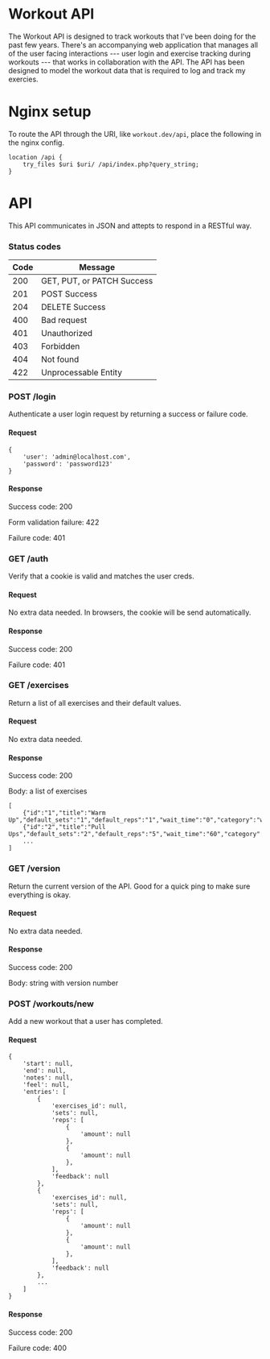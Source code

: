 # Workout API

The Workout API is designed to track workouts that I've been doing for the past few years. There's an accompanying web application that manages all of the user facing interactions --- user login and exercise tracking during workouts --- that works in collaboration with the API. The API has been designed to model the workout data that is required to log and track my exercies. 

# Nginx setup

To route the API through the URI, like `workout.dev/api`, place the following in the nginx config.

```
location /api {
    try_files $uri $uri/ /api/index.php?query_string;
}
```

# API

This API communicates in JSON and attepts to respond in a RESTful way.

### Status codes

Code | Message
---- | -------
200  | GET, PUT, or PATCH Success
201  | POST Success
204  | DELETE Success
400  | Bad request
401  | Unauthorized
403  | Forbidden
404  | Not found
422  | Unprocessable Entity

### POST /login

Authenticate a user login request by returning a success or failure code.

#### Request

```
{
    'user': 'admin@localhost.com',
    'password': 'password123'
}
```

#### Response

Success code: 200

Form validation failure: 422

Failure code: 401

### GET /auth

Verify that a cookie is valid and matches the user creds.

#### Request

No extra data needed. In browsers, the cookie will be send automatically.

#### Response

Success code: 200

Failure code: 401


### GET /exercises

Return a list of all exercises and their default values.

#### Request

No extra data needed.

#### Response

Success code: 200

Body: a list of exercises

```
[
    {"id":"1","title":"Warm Up","default_sets":"1","default_reps":"1","wait_time":"0","category":"warm"},
    {"id":"2","title":"Pull Ups","default_sets":"2","default_reps":"5","wait_time":"60","category":"pull"},
    ...
]
```

### GET /version

Return the current version of the API. Good for a quick ping to make sure everything is okay.

#### Request

No extra data needed.

#### Response

Success code: 200

Body: string with version number

### POST /workouts/new

Add a new workout that a user has completed.

#### Request

```
{
    'start': null,
    'end': null,
    'notes': null,
    'feel': null,
    'entries': [
        {
            'exercises_id': null,
            'sets': null,
            'reps': [
                {
                    'amount': null
                },
                {
                    'amount': null
                },
            ],
            'feedback': null
        },
        {
            'exercises_id': null,
            'sets': null,
            'reps': [
                {
                    'amount': null
                },
                {
                    'amount': null
                },
            ],
            'feedback': null
        },
        ...
    ]
}
```

#### Response

Success code: 200

Failure code: 400

